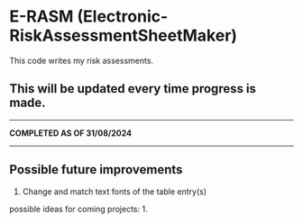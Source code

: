 # E-RASM (Electronic-RiskAssessmentSheetMaker)

This code writes my risk assessments.

## This will be updated every time progress is made.

-----
**COMPLETED AS OF 31/08/2024**

-----

## Possible future improvements
1. Change and match text fonts of the table entry(s)


possible ideas for coming projects:
1. 